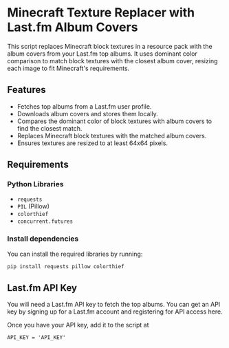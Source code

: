 # Minecraft Texture Replacer with Last.fm Album Covers

This script replaces Minecraft block textures in a resource pack with the album covers from your Last.fm top albums. It uses dominant color comparison to match block textures with the closest album cover, resizing each image to fit Minecraft's requirements.

## Features
- Fetches top albums from a Last.fm user profile.
- Downloads album covers and stores them locally.
- Compares the dominant color of block textures with album covers to find the closest match.
- Replaces Minecraft block textures with the matched album covers.
- Ensures textures are resized to at least 64x64 pixels.

## Requirements

### Python Libraries
- `requests`
- `PIL` (Pillow)
- `colorthief`
- `concurrent.futures`

### Install dependencies
You can install the required libraries by running:
```bash
pip install requests pillow colorthief
```
## Last.fm API Key

You will need a Last.fm API key to fetch the top albums. You can get an API key by signing up for a Last.fm account and registering for API access here.

Once you have your API key, add it to the script at
```
API_KEY = 'API_KEY'
```



